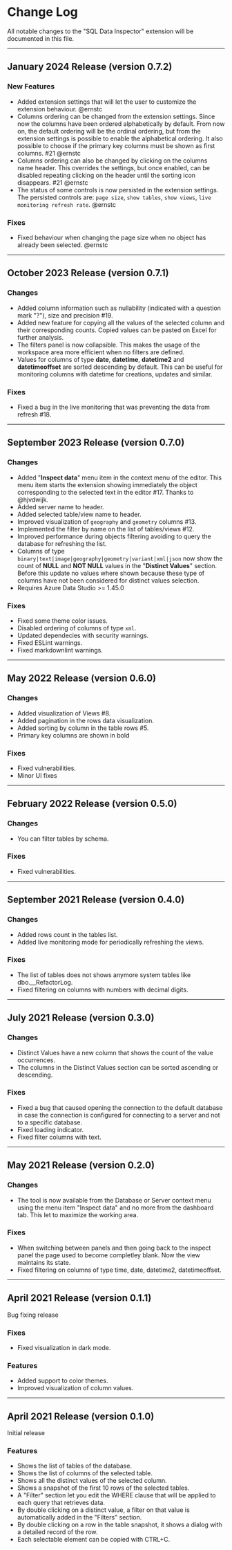 # Change Log

All notable changes to the "SQL Data Inspector" extension will be documented in this file.

---

## January 2024 Release (version 0.7.2)

### New Features

* Added extension settings that will let the user to customize the extension behaviour. @ernstc 
* Columns ordering can be changed from the extension settings. Since now the columns have been ordered alphabetically by default. From now on, the default ordering will be the ordinal ordering, but from the extension settings is possible to enable the alphabetical ordering. It also possible to choose if the primary key columns must be shown as first columns. #21 @ernstc 
* Columns ordering can also be changed by clicking on the columns name header. This overrides the settings, but once enabled, can be disabled repeating clicking on the header until the sorting icon disappears. #21 @ernstc  
* The status of some controls is now persisted in the extension settings. The persisted controls are: `page size`, `show tables`, `show views`, `live monitoring refresh rate`. @ernstc 

### Fixes

* Fixed behaviour when changing the page size when no object has already been selected. @ernstc 

---

## October 2023 Release (version 0.7.1)

### Changes

* Added column information such as nullability (indicated with a question mark "?"), size and precision #19.
* Added new feature for copying all the values of the selected column and their corresponding counts. Copied values can be pasted on Excel for further analysis.
* The filters panel is now collapsible. This makes the usage of the workspace area more efficient when no filters are defined.
* Values for columns of type **date**, **datetime**, **datetime2** and **datetimeoffset** are sorted descending by default. This can be useful for monitoring columns with datetime for creations, updates and similar.

### Fixes

* Fixed a bug in the live monitoring that was preventing the data from refresh #18.

---

## September 2023 Release (version 0.7.0)

### Changes

* Added "**Inspect data**" menu item in the context menu of the editor. This menu item starts the extension showing immediately the object corresponding to the selected text in the editor #17. Thanks to @hjvdwijk.
* Added server name to header.
* Added selected table/view name to header.
* Improved visualization of `geography` and `geometry` columns #13.
* Implemented the filter by name on the list of tables/views #12.
* Improved performance during objects filtering avoiding to query the database for refreshing the list.
* Columns of type `binary|text|image|geography|geometry|variant|xml|json` now show the count of **NULL** and **NOT NULL** values in the "**Distinct Values**" section. Before this update no values where shown because these type of columns have not been considered for distinct values selection.
* Requires Azure Data Studio >= 1.45.0

### Fixes

* Fixed some theme color issues.
* Disabled ordering of columns of type `xml`.
* Updated dependecies with security warnings.
* Fixed ESLint warnings.
* Fixed markdownlint warnings.

---

## May 2022 Release (version 0.6.0)

### Changes

* Added visualization of Views #8.
* Added pagination in the rows data visualization.
* Added sorting by column in the table rows #5.
* Primary key columns are shown in bold

### Fixes

* Fixed vulnerabilities.
* Minor UI fixes

---

## February 2022 Release (version 0.5.0)

### Changes

* You can filter tables by schema.

### Fixes

* Fixed vulnerabilities.

---

## September 2021 Release (version 0.4.0)

### Changes

* Added rows count in the tables list.
* Added live monitoring mode for periodically refreshing the views.

### Fixes

* The list of tables does not shows anymore system tables like dbo.__RefactorLog.
* Fixed filtering on columns with numbers with decimal digits.

---

## July 2021 Release (version 0.3.0)

### Changes

* Distinct Values have a new column that shows the count of the value occurrences.
* The columns in the Distinct Values section can be sorted ascending or descending.

### Fixes

* Fixed a bug that caused opening the connection to the default database in case the connection is configured for connecting to a server and not to a specific database.
* Fixed loading indicator.
* Fixed filter columns with text.

---

## May 2021 Release (version 0.2.0)

### Changes

* The tool is now available from the Database or Server context menu using the menu item "Inspect data" and no more from the dashboard tab. This let to maximize the working area.

### Fixes

* When switching between panels and then going back to the inspect panel the page used to become completley blank. Now the view maintains its state.
* Fixed filtering on columns of type time, date, datetime2, datetimeoffset.

---

## April 2021 Release (version 0.1.1)

Bug fixing release

### Fixes

* Fixed visualization in dark mode.

### Features

* Added support to color themes.
* Improved visualization of column values.

---

## April 2021 Release (version 0.1.0)

Initial release

### Features

* Shows the list of tables of the database.
* Shows the list of columns of the selected table.
* Shows all the distinct values of the selected column.
* Shows a snapshot of the first 10 rows of the selected tables.
* A "Filter" section let you edit the WHERE clause that will be applied to each query that retrieves data.
* By double clicking on a distinct value, a filter on that value is automatically added in the "Filters" section.
* By double clicking on a row in the table snapshot, it shows a dialog with a detailed record of the row.
* Each selectable element can be copied with CTRL+C.
